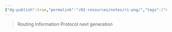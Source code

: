 ```yaml
---
{"dg-publish":true,"permalink":"/02-resources/notes/ri-png/","tags":["netzwerk/protocol"],"noteIcon":"","updated":"2025-07-12T13:31:41.314+02:00"}
---
```


> Routing Information Protocol next generation